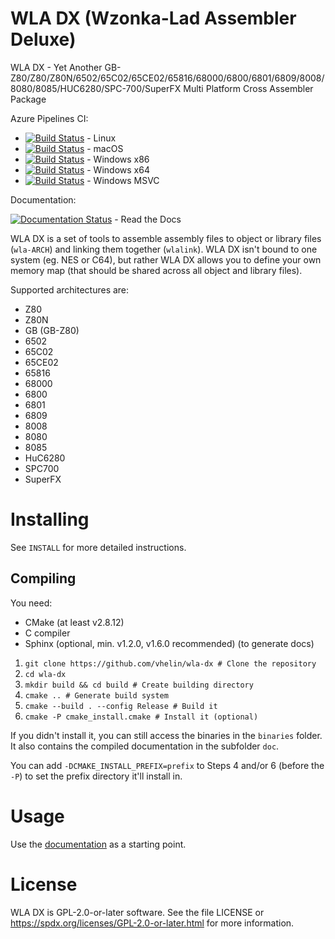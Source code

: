 WLA DX (Wzonka-Lad Assembler Deluxe)
====================================

WLA DX - Yet Another
GB-Z80/Z80/Z80N/6502/65C02/65CE02/65816/68000/6800/6801/6809/8008/8080/8085/HUC6280/SPC-700/SuperFX
Multi Platform Cross Assembler Package

Azure Pipelines CI:

* [![Build Status](https://dev.azure.com/villehelin0486/villehelin/_apis/build/status/vhelin.wla-dx%20Linux?branchName=master)](https://dev.azure.com/villehelin0486/villehelin/_build/latest?definitionId=1&branchName=master) - Linux
* [![Build Status](https://dev.azure.com/villehelin0486/villehelin/_apis/build/status/vhelin.wla-dx%20macOS?branchName=master)](https://dev.azure.com/villehelin0486/villehelin/_build/latest?definitionId=6&branchName=master) - macOS
* [![Build Status](https://dev.azure.com/villehelin0486/villehelin/_apis/build/status/vhelin.wla-dx%20Windows%20x86?branchName=master)](https://dev.azure.com/villehelin0486/villehelin/_build/latest?definitionId=2&branchName=master) - Windows x86
* [![Build Status](https://dev.azure.com/villehelin0486/villehelin/_apis/build/status/vhelin.wla-dx%20Windows%20x64?branchName=master)](https://dev.azure.com/villehelin0486/villehelin/_build/latest?definitionId=10&branchName=master) - Windows x64
* [![Build Status](https://dev.azure.com/villehelin0486/villehelin/_apis/build/status/vhelin.wla-dx%20Windows%20MSVC?branchName=master)](https://dev.azure.com/villehelin0486/villehelin/_build/latest?definitionId=8&branchName=master) - Windows MSVC

Documentation:

[![Documentation Status](https://readthedocs.org/projects/wla-dx/badge/?version=latest)](https://wla-dx.readthedocs.io/en/latest/?badge=latest) - Read the Docs

WLA DX is a set of tools to assemble assembly files to object or library files
(`wla-ARCH`) and linking them together (`wlalink`). WLA DX isn't bound to one
system (eg. NES or C64), but rather WLA DX allows you to define your own
memory map (that should be shared across all object and library files).

Supported architectures are:

* Z80
* Z80N
* GB (GB-Z80)
* 6502
* 65C02
* 65CE02
* 65816
* 68000
* 6800
* 6801
* 6809
* 8008
* 8080
* 8085
* HuC6280
* SPC700
* SuperFX



Installing
==========

See `INSTALL` for more detailed instructions.

Compiling
---------

You need:

* CMake (at least v2.8.12)
* C compiler
* Sphinx (optional, min. v1.2.0, v1.6.0 recommended) (to generate docs)

1. `git clone https://github.com/vhelin/wla-dx # Clone the repository`
2. `cd wla-dx`
3. `mkdir build && cd build # Create building directory`
4. `cmake .. # Generate build system`
5. `cmake --build . --config Release # Build it`
6. `cmake -P cmake_install.cmake # Install it (optional)`

If you didn't install it, you can still access the binaries in the `binaries`
folder. It also contains the compiled documentation in the subfolder `doc`.

You can add `-DCMAKE_INSTALL_PREFIX=prefix` to Steps 4 and/or 6 (before the `-P`)
to set the prefix directory it'll install in.


Usage
=====

Use the [documentation](https://wla-dx.readthedocs.io/en/latest/) as a starting
point.


License
=======

WLA DX is GPL-2.0-or-later software. See the file LICENSE or https://spdx.org/licenses/GPL-2.0-or-later.html
for more information.
